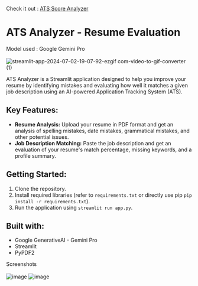 Check it out : [ATS Score Analyzer](https://ats-score-analyzer.streamlit.app/)

# ATS Analyzer - Resume Evaluation
Model used : Google Gemini Pro <br><br>
![streamlit-app-2024-07-02-19-07-92-ezgif com-video-to-gif-converter (1)](https://github.com/Shlok-21/ATS-Analyzer/assets/91182775/ac4f3f93-dc5a-4c17-80f8-9f495890a557)

ATS Analyzer is a Streamlit application designed to help you improve your resume by identifying mistakes and evaluating how well it matches a given job description using an AI-powered Application Tracking System (ATS).

## Key Features:

- **Resume Analysis:** Upload your resume in PDF format and get an analysis of spelling mistakes, date mistakes, grammatical mistakes, and other potential issues.
- **Job Description Matching:** Paste the job description and get an evaluation of your resume's match percentage, missing keywords, and a profile summary.

## Getting Started:

1. Clone the repository.
2. Install required libraries (refer to `requirements.txt` or directly use pip `pip install -r requirements.txt`).
3. Run the application using `streamlit run app.py`.

## Built with:

- Google GenerativeAI - Gemini Pro
- Streamlit
- PyPDF2

Screenshots <br><br>
![image](https://github.com/Shlok-21/ATS-Analyzer/assets/91182775/90fad39c-9cfa-43ae-be36-de9154f7e098)
![image](https://github.com/Shlok-21/ATS-Analyzer/assets/91182775/fda6df16-7e97-4ef3-8a04-402b6d904712)

